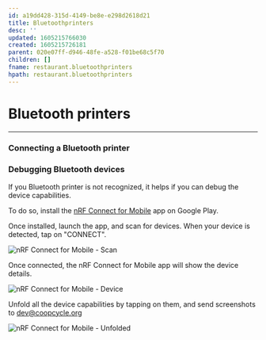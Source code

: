 ```yaml
---
id: a19dd428-315d-4149-be8e-e298d2618d21
title: Bluetoothprinters
desc: ''
updated: 1605215766030
created: 1605215726181
parent: 020e07ff-d946-48fe-a528-f01be68c5f70
children: []
fname: restaurant.bluetoothprinters
hpath: restaurant.bluetoothprinters
---
```

# Bluetooth printers

* * *

### Connecting a Bluetooth printer

### Debugging Bluetooth devices

If you Bluetooth printer is not recognized, it helps if you can debug the device capabilities.

To do so, install the [nRF Connect for Mobile](https://play.google.com/store/apps/details?id=no.nordicsemi.android.mcp) app on Google Play.

Once installed, launch the app, and scan for devices.
When your device is detected, tap on "CONNECT".

![nRF Connect for Mobile - Scan](/assets/images/nrf_connect_scan.png)

Once connected, the nRF Connect for Mobile app will show the device details.

![nRF Connect for Mobile - Device](/assets/images/nrf_connect_device.png)

Unfold all the device capabilities by tapping on them, and send screenshots to [dev@coopcycle.org](mailto:dev@coopcycle.org)

![nRF Connect for Mobile - Unfolded](/assets/images/nrf_connect_device_unfolded.png)

